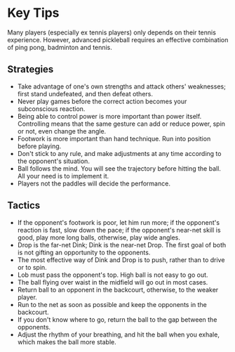# Key Tips

Many players (especially ex tennis players) only depends on their tennis experience. However, advanced pickleball requires an effective combination of ping pong, badminton and tennis.

## Strategies
* Take advantage of one's own strengths and attack others' weaknesses; first stand undefeated, and then defeat others.
* Never play games before the correct action becomes your subconscious reaction.
* Being able to control power is more important than power itself. Controlling means that the same gesture can add or reduce power, spin or not, even change the angle.
* Footwork is more important than hand technique. Run into position before playing.
* Don't stick to any rule, and make adjustments at any time according to the opponent's situation.
* Ball follows the mind. You will see the trajectory before hitting the ball. All your need is to implement it.
* Players not the paddles will decide the performance.

## Tactics

* If the opponent's footwork is poor, let him run more; if the opponent's reaction is fast, slow down the pace; if the opponent's near-net skill is good, play more long balls, otherwise, play wide angles.
* Drop is the far-net Dink; Dink is the near-net Drop. The first goal of both is not gifting an opportunity to the opponents.
* The most effective way of Dink and Drop is to push, rather than to drive or to spin.
* Lob must pass the opponent's top. High ball is not easy to go out.
* The ball flying over waist in the midfield will go out in most cases.
* Return ball to an opponent in the backcourt, otherwise, to the weaker player.
* Run to the net as soon as possible and keep the opponents in the backcourt.
* If you don't know where to go, return the ball to the gap between the opponents.
* Adjust the rhythm of your breathing, and hit the ball when you exhale, which makes the ball more stable.
